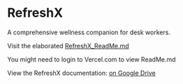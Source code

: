 <!DOCTYPE html>
<html lang="en">
<head>
  <meta charset="UTF-8">
  <meta name="viewport" content="width=device-width, initial-scale=1.0">


</head>
<body>
  <h1>RefreshX</h1>
  <p>A comprehensive wellness companion for desk workers.</p>
  <p>Visit the elaborated <a href="https://refresh-x-app.vercel.app/">RefreshX_ReadMe.md</a></p>
  <p>You might need to login to Vercel.com to view ReadMe.md</p>

  <p>View the RefreshX documentation: <a href="https://drive.google.com/drive/folders/1lILBtcfL3NminBu-gftgCAc5fi4y-rc5?usp=share_link">on Google Drive</a></p>
</body>
</html>







<!--
<div style="font-family: -apple-system, BlinkMacSystemFont, 'Segoe UI', Roboto, Helvetica, Arial, sans-serif; max-width: 800px; margin: 0 auto; color: #333; line-height: 1.6;">
  <div style="text-align: center; margin-bottom: 30px;">
    <h1 style="color: #2c3e50; font-size: 2.5em; margin-bottom: 10px;">RefreshX</h1>
    <h2 style="color: #7f8c8d; font-weight: 400; margin-top: 0;">Wellness Breaks for Focused Minds</h2>
    <p style="font-size: 1.1em;">A comprehensive wellness companion for desk workers</p>
    <img src="https://media-hosting.imagekit.io/bf56fe771bca4d40/appImage.jpg?Expires=1839969264&Key-Pair-Id=K2ZIVPTIP2VGHC&Signature=cEi8lv3X4ixsDiBaqUJK16Z3XClILJt9jVleiVHoNmOnj8BADf0xhAIxeZ2CMics3LtC3KziWxaq10u5prJc4qj3Pbh1A4P0wdhOspThU0ohJut2M8e-2T3kBmiU1GS8SIVlCtFajWDBE63C6hpJmmpEMCAYs3-FODYIBMY5XdIRd8ptLviwxRFzYrqcSw5RUWK-FUj4dGIhzVrSNqH48h7XKbVK~j5J5n-zJmU-g5~jMyauHrZGkqMzqowl3QRcwJgCzHPF3L5Ts1tsBljOFwKmkFoDfrLVHMqvUZEs9CtepgWVvyQqSs-ozi8VG5eCcKQ1fFDDcrLV3qMPVaGu~A__" alt="RefreshX App Screenshot" style="max-width: 100%; border-radius: 8px; margin: 20px 0; box-shadow: 0 4px 8px rgba(0,0,0,0.1);">
  </div>

  <div style="background-color: #f8f9fa; padding: 20px; border-radius: 8px; margin-bottom: 30px;">
    <h2 style="color: #2c3e50; border-bottom: 2px solid #3498db; padding-bottom: 5px;">About RefreshX</h2>
    <p>RefreshX is an innovative wellness companion designed to help desk workers prevent strain and fatigue through regular, mindful breaks. The app addresses common health issues associated with extended computer use—eye strain, back pain, and wrist discomfort—through a thoughtfully designed break scheduling system integrated with guided exercises.</p>
    <p>With RefreshX, you can set your work schedule, and the app will automatically plan balanced breaks throughout your day. Each break features guided exercises specifically designed for eye relief, back stretching, or wrist care. You'll receive notifications 5 minutes before each scheduled break, helping you transition smoothly from work to wellness moments.</p>
  </div>

  <div style="margin-bottom: 30px;">
    <h2 style="color: #2c3e50; border-bottom: 2px solid #3498db; padding-bottom: 5px;">Key Features</h2>
    <div style="display: grid; grid-template-columns: repeat(auto-fill, minmax(300px, 1fr)); gap: 20px;">
      <div style="background-color: #f8f9fa; padding: 15px; border-radius: 8px;">
        <h3 style="margin-top: 0; color: #2980b9;">🕒 Smart Break Scheduling</h3>
        <ul style="padding-left: 20px;">
          <li>Set your work hours and days</li>
          <li>Automatic distribution of breaks throughout your workday</li>
          <li>Customizable break frequency and duration</li>
        </ul>
      </div>
      <div style="background-color: #f8f9fa; padding: 15px; border-radius: 8px;">
        <h3 style="margin-top: 0; color: #2980b9;">💪 Guided Exercises</h3>
        <ul style="padding-left: 20px;">
          <li>Specialized routines targeting eyes, back, and wrists</li>
          <li>Step-by-step instructions for each exercise</li>
          <li>Categorized by body focus area for targeted relief</li>
        </ul>
      </div>
      <div style="background-color: #f8f9fa; padding: 15px; border-radius: 8px;">
        <h3 style="margin-top: 0; color: #2980b9;">📚 Educational Content</h3>
        <ul style="padding-left: 20px;">
          <li>Curated articles on workplace wellness</li>
          <li>Information organized by focus area</li>
          <li>Save favorites for quick access</li>
        </ul>
      </div>
      <div style="background-color: #f8f9fa; padding: 15px; border-radius: 8px;">
        <h3 style="margin-top: 0; color: #2980b9;">📊 Progress Tracking</h3>
        <ul style="padding-left: 20px;">
          <li>Daily activity calendar</li>
          <li>Streak counting for consistent break habits</li>
          <li>Calorie calculations based on MET scores</li>
          <li>Detailed statistics and wellness history</li>
        </ul>
      </div>
      <div style="background-color: #f8f9fa; padding: 15px; border-radius: 8px;">
        <h3 style="margin-top: 0; color: #2980b9;">🔐 Secure Authentication</h3>
        <ul style="padding-left: 20px;">
          <li>Simple email-based OTP system</li>
          <li>No passwords to remember</li>
          <li>Secure data handling</li>
        </ul>
      </div>
    </div>
  </div>

  <div style="margin-bottom: 30px;">
    <h2 style="color: #2c3e50; border-bottom: 2px solid #3498db; padding-bottom: 5px;">Technical Architecture</h2>
    <p>RefreshX is built with a modern tech stack following the MVVM (Model-View-ViewModel) architecture:</p>
    
    <h3 style="color: #16a085;">Frontend</h3>
    <ul style="padding-left: 20px;">
      <li><strong>SwiftUI:</strong> Modern declarative UI framework for all interface components</li>
      <li><strong>Combine:</strong> Reactive programming for state management</li>
    </ul>
    
    <h3 style="color: #16a085;">Backend</h3>
    <ul style="padding-left: 20px;">
      <li><strong>Supabase:</strong> Backend-as-a-Service platform providing:
        <ul>
          <li>Authentication</li>
          <li>PostgreSQL database</li>
          <li>Storage for content</li>
          <li>Row-level security</li>
        </ul>
      </li>
    </ul>
    
    <h3 style="color: #16a085;">Data Management</h3>
    <ul style="padding-left: 20px;">
      <li><strong>Models:</strong> Swift structures reflecting database tables</li>
      <li><strong>ViewModels:</strong> ObservableObjects managing business logic and state</li>
      <li><strong>Views:</strong> SwiftUI components for user interface</li>
    </ul>
    
    <h3 style="color: #16a085;">Key Components</h3>
    <ul style="padding-left: 20px;">
      <li><strong>NotificationManager:</strong> Handles local notification scheduling</li>
      <li><strong>AuthViewModel:</strong> Manages authentication state and user data</li>
      <li><strong>HomeViewModel:</strong> Controls break timing and exercise flow</li>
      <li><strong>ProgressViewModel:</strong> Tracks and calculates statistics</li>
    </ul>
  </div>

  <div style="margin-bottom: 30px;">
    <h2 style="color: #2c3e50; border-bottom: 2px solid #3498db; padding-bottom: 5px;">Getting Started</h2>
    
    <h3 style="color: #16a085;">Requirements</h3>
    <ul style="padding-left: 20px;">
      <li>iOS 16.0 or later</li>
      <li>Xcode 14.0 or later</li>
      <li>Swift 5.7 or later</li>
      <li>Supabase account (for backend services)</li>
    </ul>
    
    <h3 style="color: #16a085;">Installation</h3>
    <ol style="padding-left: 20px;">
      <li>Clone the repository:
        <pre style="background-color: #f8f9fa; padding: 10px; border-radius: 5px; overflow-x: auto;"><code>git clone https://github.com/neelkamal1969/RefreshXApp.git</code></pre>
      </li>
      <li>Open the project in Xcode:
        <pre style="background-color: #f8f9fa; padding: 10px; border-radius: 5px; overflow-x: auto;"><code>open RefreshX.xcodeproj</code></pre>
      </li>
      <li>Install dependencies using Swift Package Manager:
        <p>Xcode should automatically resolve dependencies.<br>
        If not, go to File > Swift Packages > Resolve Package Versions.</p>
      </li>
      <li>Configure Supabase credentials:
        <p>Open <code>SupabaseClient.swift</code>.<br>
        Update with your Supabase URL and API key.</p>
      </li>
      <li>Build and run the application:
        <p>Select an iOS simulator or device.<br>
        Press Command+R or click the Run button.</p>
      </li>
    </ol>
  </div>

  <div style="margin-bottom: 30px;">
    <h2 style="color: #2c3e50; border-bottom: 2px solid #3498db; padding-bottom: 5px;">Usage Guide</h2>
    
    <h3 style="color: #16a085;">First-time Setup</h3>
    <ol style="padding-left: 20px;">
      <li>Launch the app and enter your email address.</li>
      <li>Check your email for the verification code (OTP).</li>
      <li>Enter the code to complete authentication.</li>
      <li>Set up your profile with optional details like height and weight.</li>
      <li>Configure your work schedule and break preferences.</li>
    </ol>
    
    <h3 style="color: #16a085;">Daily Workflow</h3>
    <ul style="padding-left: 20px;">
      <li>The app automatically schedules breaks based on your settings.</li>
      <li>Receive notifications 5 minutes before scheduled breaks.</li>
      <li>Follow guided exercises during break sessions.</li>
      <li>Mark exercises as complete to track progress.</li>
      <li>Review your daily and weekly statistics.</li>
    </ul>
    
    <h3 style="color: #16a085;">Customizing Your Experience</h3>
    <ul style="padding-left: 20px;">
      <li><strong>Profile Screen:</strong> Update work hours, break frequency, and personal details.</li>
      <li><strong>Exercise Library:</strong> Add or remove exercises from your routine.</li>
      <li><strong>Articles:</strong> Save favorites for quick reference.</li>
      <li><strong>Home Screen:</strong> Start manual breaks anytime you need.</li>
    </ul>
  </div>

  <div style="margin-bottom: 30px;">
    <h2 style="color: #2c3e50; border-bottom: 2px solid #3498db; padding-bottom: 5px;">Privacy and Data Handling</h2>
    <p>RefreshX respects your privacy and only collects essential information:</p>
    <ul style="padding-left: 20px;">
      <li>Email address (for authentication)</li>
      <li>Name, height, and weight (for personalized calculations)</li>
      <li>Break and exercise preferences</li>
      <li>Activity history</li>
    </ul>
    <p>All data is stored securely on Supabase servers with appropriate encryption and is never shared with third parties. For more details, see our <a href="#" style="color: #3498db; text-decoration: none;">Privacy Policy</a>.</p>
  </div>

  <div style="margin-bottom: 30px;">
    <h2 style="color: #2c3e50; border-bottom: 2px solid #3498db; padding-bottom: 5px;">Support and Feedback</h2>
    <p>For support, questions, or feedback, please contact:</p>
    <ul style="padding-left: 20px;">
      <li>Email: <a href="mailto:heeyyyprince@gmail.com" style="color: #3498db; text-decoration: none;">heeyyyprince@gmail.com</a></li>
      <li>Website: <a href="#" style="color: #3498db; text-decoration: none;">Support Website</a></li>
    </ul>
  </div>

  <div style="margin-bottom: 30px;">
    <h2 style="color: #2c3e50; border-bottom: 2px solid #3498db; padding-bottom: 5px;">Development Team</h2>
    <ul style="padding-left: 20px;">
      <li><strong>Prince Kumar:</strong> Project Lead & UX/UI Lead</li>
      <li><strong>Rishabh Singh:</strong> Backend Development Lead</li>
      <li><strong>Kinshuk:</strong> UI/UX Support & Documentation</li>
      <li><strong>Neelkamal:</strong> Testing, R&D & Support Lead</li>
    </ul>
  </div>

  <div style="margin-bottom: 30px;">
    <h2 style="color: #2c3e50; border-bottom: 2px solid #3498db; padding-bottom: 5px;">Institutional Support</h2>
    <p>We extend our gratitude to <a href="#" style="color: #3498db; text-decoration: none;">Chitkara University, Rajpura, Punjab</a>, for providing the resources, mentorship, and academic environment that made RefreshX possible.</p>
  </div>

  <div style="margin-bottom: 30px;">
    <h2 style="color: #2c3e50; border-bottom: 2px solid #3498db; padding-bottom: 5px;">License</h2>
    <p>This project is licensed under the MIT License - see the <a href="#" style="color: #3498db; text-decoration: none;">LICENSE</a> file for details.</p>
  </div>

  <div style="margin-bottom: 30px;">
    <h2 style="color: #2c3e50; border-bottom: 2px solid #3498db; padding-bottom: 5px;">Acknowledgments</h2>
    <ul style="padding-left: 20px;">
      <li>Swift Developer Documentation</li>
      <li>Apple Developer Tutorials</li>
      <li>Supabase Documentation</li>
      <li>Stack Overflow Community</li>
    </ul>
  </div>

  <div style="text-align: center; padding: 20px; background-color: #f8f9fa; border-radius: 8px;">
    <h2 style="color: #2c3e50; margin-top: 0;">RefreshX</h2>
    <p style="font-size: 1.1em; margin-bottom: 0;">Your wellness companion for a healthier workday</p>
  </div>
</div>
-->

<!--the above is simple non vercel readme.md which need some improvements related to styling-->



